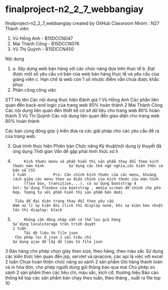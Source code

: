 # finalproject-n2_2_7_webbangiay
finalproject-n2_2_7_webbangiay created by GitHub Classroom
Nhóm : N27
Thành viên:
1. Vũ Hồng Anh - B15DCCN047
2. Mai Thành Công -  B15DCCN076
3. Vũ Thị Quỳnh - B15DCCN450 

Nội dung
1. a. Xây dựng web bán hàng với các chức năng dựa trên thực tế
   b. Đạt được một số yêu cầu cơ bản của web bán hàng thực tế và yêu cầu của giảng viên
   c. Hạn chế là web còn 1 số nhược điểm vẫn chưa được khắc phục
2. Phân công công việc

STT        Họ tên          Các nội dung thực hiện                                              Đánh giá
1       Vũ Hồng Anh    Các phần liên quan đến back-end logic của trang web                     80% hoàn thành
2     Mai Thành Công   Các nội dung liên quan đến thiết kế cơ sở dữ liệu cho trang web         80% hoàn thành
3     Vũ Thị Quỳnh     Các nội dung liên quan đến giao diện cho trang web                      80% hoàn thành

Các bạn cùng đóng góp ý kiến đưa ra các giải pháp cho các yêu cầu đề ra của trang web.    

3. Quá trình thực hiện
Phiên bản   Chức năng                                                                             Kỹ thuật/nội dung lý thuyết đã ứng dụng                                                                                    Thời gian         Vấn đề gặp phải hình thức xử lí             
1.          Kích thước menu và phần hiển thị sản phẩm thay đổi theo kích thước màn hình           Sử dụng các thẻ ngữ nghĩa,các kiến thức cơ bản về CSS                                                                      2 tuần            Pro: Căn chỉnh kích thước của các menu, khoảng cách giữa các menu theo sự điều chỉnh của kích thước của màn hình
            (flex box, transition,...), có sử dụng bootstrap 4                                    Sol: Sử dụng flexbox của bootstrap , media screen để chỉnh cho phù hơp. Tượng tự với phần hiển thị sản phẩm bên dưới
	    	 
	    Tiêu đề đại diện trang thay đổi theo yêu cầu                                          Hàm xử lí sự kiện khi click thì display none, khi sự kiện kéo chuột lên thì display: block                        
2.          Không cần đăng nhập vẫn có thể lưu giỏ hàng                                           Sử dụng localstorage trên trình duyệt                                                                                       2 tuần            
            Tải dữ liệu từ file json 
	    Cho phép lọc ở json 1 vài tiêu chí                                                    Sử dụng ajax để lấy dữ liệu từ file json

3           Bán hàng cho phép chọn giày theo size, theo hãng, theo màu sắc                        Sử dụng các kiến thức liên quan đến jsp, servlet và javacore, các api là việc với excel                                      2 tuần           Chưa hoàn thiện chức năng so sánh 2 sản phẩm
            Giỏ hàng thanh toán và in hóa đơn, cho phép người dùng gửi thông báo qua mai
	    Cho phép so sánh 2 sản phẩm theo các tiêu chí, màu sắc, kích cỡ, thương hiệu
            Báo cáo thống kế top các sản phẩm bán chạy theo tuần, theo tháng , xuất ra file
            top 10     
